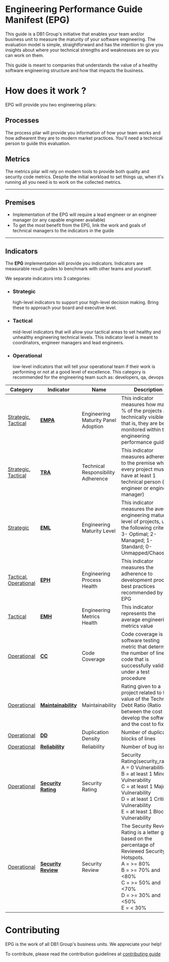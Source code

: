 # **Engineering Performance Guide Manifest (EPG)**
This guide is a DB1 Group's initiative that enables your team and/or business unit to measure the maturity of your software engineering. The evaluation model is simple, straightforward and has the intention to give you insights about where your technical strengths and weaknesses are so you can work on them. 

This guide is meant to companies that understands the value of a healthy software engineering structure and how that impacts the business. 

# **How does it work ?**

EPG will provide you two engineering pilars:

## **Processes**

The process pilar will provide you information of how your team works and how adhearent they are to modern market practices. You'll need a technical person to guide this evaluation.

## **Metrics**

The metrics pilar will rely on modern tools to provide both quality and security code   metrics. Despite the initial workload to set things up, when it's running all you need is to work on the collected metrics.

-------------------

## **Premises**

* Implementation of the EPG will require a lead engineer or an engineer manager (or any capable engineer available)
* To get the most benefit from the EPG, link the work and goals of technical managers to the indicators in the guide

-------------------

## **Indicators**

The **EPG** implementation will provide you indicators. Indicators are measurable result guides to benchmark with other teams and yourself.

We separate indicators into 3 categories:

- ### **Strategic**
    high-level indicators to support your high-level decision making. Bring these to approach your board and executive level.
- ### **Tactical**
    mid-level indicators that will allow your tactical areas to set healthy and unhealthy engineering technical levels. This indicator level is meant to coordinators, engineer managers and lead engineers.
- ### **Operational**
    low-level indicators that will tell your operational team if their work is performing or not at a good level of excellence. This category is recommended for the engineering team such as: developers, qa, devops

|**Category**|**Indicator**|**Name**|**Description**|
|------------|---------------|-------------------------------------|-------------------------------------------------------------------------------------------------------------------------------------------------------------------|
| [Strategic](#strategic), <br> [Tactical](#tactical) | [**EMPA**](https://github.com/db1group/engineering-performance-guide/tree/main/indicators/strategic/EMPA.md)           | Engineering Maturity Panel Adoption | This indicator measures how many % of the projects are technically visible, that is, they are being monitored within the engineering performance guide            |
| [Strategic](#strategic), <br> [Tactical](#tactical) | [**TRA**](https://github.com/db1group/engineering-performance-guide/tree/main/indicators/strategic/TRA.md)            | Technical Responsibility Adherence  | This indicator measures adherence to the premise where every project must have at least 1 technical person (lead engineer or engineer manager)                    |
| [Strategic](#strategic) | [**EML**](https://github.com/db1group/engineering-performance-guide/tree/main/indicators/strategic/EML.md)           | Engineering Maturity Level          | This indicator measures the average engineering maturity level of projects, using the following criteria: 3- Optimal; 2- Managed; 1- Standard; 0- Unmapped/Chaos. |
| [Tactical](#tactical), <br> [Operational](#operational) | [**EPH**](https://github.com/db1group/engineering-performance-guide/tree/main/indicators/tactical/EPH.md)           | Engineering Process Health          | This indicator measures the adherence to development process best practices recommended by the EPG |
| [Tactical](#tactical) | [**EMH**](https://github.com/db1group/engineering-performance-guide/tree/main/indicators/tactical/EMH.md)           | Engineering Metrics Health          | This indicator represents the average engineering metrics value |
| [Operational](#operational) | [**CC**](https://github.com/db1group/engineering-performance-guide/tree/main/indicators/operational/CodeCoverage.md)           | Code Coverage          | Code coverage is a software testing metric that determines the number of lines of code that is successfully validated under a test procedure |
| [Operational](#operational) | [**Maintainability**](https://github.com/db1group/engineering-performance-guide/tree/main/indicators/operational/Maintainability.md)           | Maintainability          | Rating given to a project related to the value of the Technical Debt Ratio (Ratio between the cost to develop the software and the cost to fix it) |
| [Operational](#operational) | [**DD**](https://github.com/db1group/engineering-performance-guide/tree/main/indicators/operational/DuplicationDensity.md)           | Duplication Density          | Number of duplicated blocks of lines |
| [Operational](#operational) | [**Reliability**](https://github.com/db1group/engineering-performance-guide/tree/main/indicators/operational/Reliability.md)           | Reliability          | Number of bug issues |
| [Operational](#operational) | [**Security Rating**](https://github.com/db1group/engineering-performance-guide/tree/main/indicators/operational/SecurityRating.md)           | Security Rating          | Security Rating(security_rating)<br>A = 0 Vulnerabilities<br>B = at least 1 Minor Vulnerability<br>C = at least 1 Major Vulnerability<br>D = at least 1 Critical Vulnerability<br>E = at least 1 Blocker Vulnerability |
| [Operational](#operational) | [**Security Review**](https://github.com/db1group/engineering-performance-guide/tree/main/indicators/operational/SecurityReview.md)           | Security Review          | The Security Review Rating is a letter grade based on the percentage of Reviewed Security Hotspots.<br>A = >= 80%<br>B = >= 70% and <80%<br>C = >= 50% and <70%<br>D = >= 30% and <50%<br>E = < 30% |

# Contributing
EPG is the work of all DB1 Group's business units. We appreciate your help!

To contribute, please read the contribution guidelines at [contributing guide](https://github.com/db1group/engineering-performance-guide/CONTRIBUTING.md)